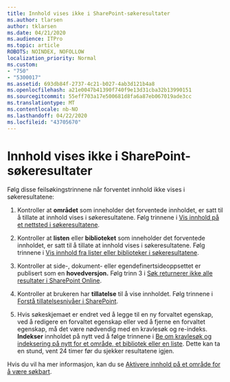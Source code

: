 ```yaml
---
title: Innhold vises ikke i SharePoint-søkeresultater
ms.author: tlarsen
author: tklarsen
ms.date: 04/21/2020
ms.audience: ITPro
ms.topic: article
ROBOTS: NOINDEX, NOFOLLOW
localization_priority: Normal
ms.custom:
- "750"
- "5300017"
ms.assetid: 693db84f-2737-4c21-b027-4ab3d121b4a8
ms.openlocfilehash: a21e0047b41390f740f9e13d31cba32b13990151
ms.sourcegitcommit: 55eff703a17e500681d8fa6a87eb067019ade3cc
ms.translationtype: MT
ms.contentlocale: nb-NO
ms.lasthandoff: 04/22/2020
ms.locfileid: "43705670"
---
```

# <a name="content-doesnt-appear-in-sharepoint-search-results"></a>Innhold vises ikke i SharePoint-søkeresultater

Følg disse feilsøkingstrinnene når forventet innhold ikke vises i søkeresultatene:
  
1. Kontroller at **området** som inneholder det forventede innholdet, er satt til å tillate at innhold vises i søkeresultatene. Følg trinnene i [Vis innhold på et nettsted i søkeresultatene](https://docs.microsoft.com/sharepoint/make-site-content-searchable#show-content-on-a-site-in-search-results).

2. Kontroller at **listen** eller **biblioteket** som inneholder det forventede innholdet, er satt til å tillate at innhold vises i søkeresultatene. Følg trinnene i [Vis innhold fra lister eller biblioteker i søkeresultatene](https://docs.microsoft.com/sharepoint/make-site-content-searchable#show-content-from-lists-or-libraries-in-search-results).

3. Kontroller at side-, dokument- eller egendefinertsideoppsettet er publisert som en **hovedversjon.** Følg trinn 3 i [Søk returnerer ikke alle resultater i SharePoint Online](https://go.microsoft.com/fwlink/?linkid=874525).

4. Kontroller at brukeren har **tillatelse** til å vise innholdet. Følg trinnene i [Forstå tillatelsesnivåer i SharePoint](https://docs.microsoft.com/sharepoint/understanding-permission-levels).
    
5. Hvis søkeskjemaet er endret ved å legge til en ny forvaltet egenskap, ved å redigere en forvaltet egenskap eller ved å fjerne en forvaltet egenskap, må det være nødvendig med en kravlesøk og re-indeks. **Indekser** innholdet på nytt ved å følge trinnene i [Be om kravlesøk og indeksering på nytt for et område, et bibliotek eller en liste](https://docs.microsoft.com/sharepoint/crawl-site-content). Dette kan ta en stund, vent 24 timer før du sjekker resultatene igjen.

Hvis du vil ha mer informasjon, kan du se [Aktivere innhold på et område for å være søkbart](https://docs.microsoft.com/sharepoint/make-site-content-searchable). 
  
